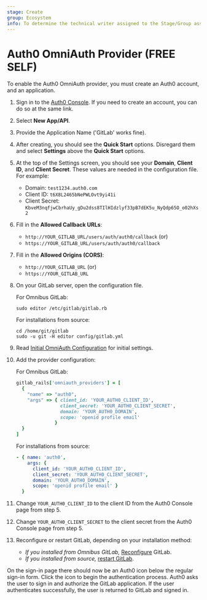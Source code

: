 ```yaml
---
stage: Create
group: Ecosystem
info: To determine the technical writer assigned to the Stage/Group associated with this page, see https://about.gitlab.com/handbook/engineering/ux/technical-writing/#assignments
---
```


# Auth0 OmniAuth Provider **(FREE SELF)**

To enable the Auth0 OmniAuth provider, you must create an Auth0 account, and an
application.

1. Sign in to the [Auth0 Console](https://auth0.com/auth/login). If you need to
   create an account, you can do so at the same link.

1. Select **New App/API**.

1. Provide the Application Name ('GitLab' works fine).

1. After creating, you should see the **Quick Start** options. Disregard them and
   select **Settings** above the **Quick Start** options.

1. At the top of the Settings screen, you should see your **Domain**, **Client ID**, and
   **Client Secret**. These values are needed in the configuration file. For example:
   - Domain: `test1234.auth0.com`
   - Client ID: `t6X8L2465bNePWLOvt9yi41i`
   - Client Secret: `KbveM3nqfjwCbrhaUy_gDu2dss8TIlHIdzlyf33pB7dEK5u_NyQdp65O_o02hXs2`

1. Fill in the **Allowed Callback URLs**:
   - `http://YOUR_GITLAB_URL/users/auth/auth0/callback` (or)
   - `https://YOUR_GITLAB_URL/users/auth/auth0/callback`

1. Fill in the **Allowed Origins (CORS)**:
   - `http://YOUR_GITLAB_URL` (or)
   - `https://YOUR_GITLAB_URL`

1. On your GitLab server, open the configuration file.

   For Omnibus GitLab:

   ```shell
   sudo editor /etc/gitlab/gitlab.rb
   ```

   For installations from source:

   ```shell
   cd /home/git/gitlab
   sudo -u git -H editor config/gitlab.yml
   ```

1. Read [Initial OmniAuth Configuration](omniauth.md#initial-omniauth-configuration)
   for initial settings.

1. Add the provider configuration:

   For Omnibus GitLab:

   ```ruby
   gitlab_rails['omniauth_providers'] = [
     {
       "name" => "auth0",
       "args" => { client_id: 'YOUR_AUTH0_CLIENT_ID',
                   client_secret: 'YOUR_AUTH0_CLIENT_SECRET',
                   domain: 'YOUR_AUTH0_DOMAIN',
                   scope: 'openid profile email'
                 }
     }
   ]
   ```

   For installations from source:

   ```yaml
   - { name: 'auth0',
       args: {
         client_id: 'YOUR_AUTH0_CLIENT_ID',
         client_secret: 'YOUR_AUTH0_CLIENT_SECRET',
         domain: 'YOUR_AUTH0_DOMAIN',
         scope: 'openid profile email' }
     }
   ```

1. Change `YOUR_AUTH0_CLIENT_ID` to the client ID from the Auth0 Console page
   from step 5.

1. Change `YOUR_AUTH0_CLIENT_SECRET` to the client secret from the Auth0 Console
   page from step 5.

1. Reconfigure or restart GitLab, depending on your installation method:

   - *If you installed from Omnibus GitLab,*
     [Reconfigure](../administration/restart_gitlab.md#omnibus-gitlab-reconfigure) GitLab.
   - *If you installed from source,*
     [restart GitLab](../administration/restart_gitlab.md#installations-from-source).

On the sign-in page there should now be an Auth0 icon below the regular sign-in
form. Click the icon to begin the authentication process. Auth0 asks the
user to sign in and authorize the GitLab application. If the user authenticates
successfully, the user is returned to GitLab and signed in.
